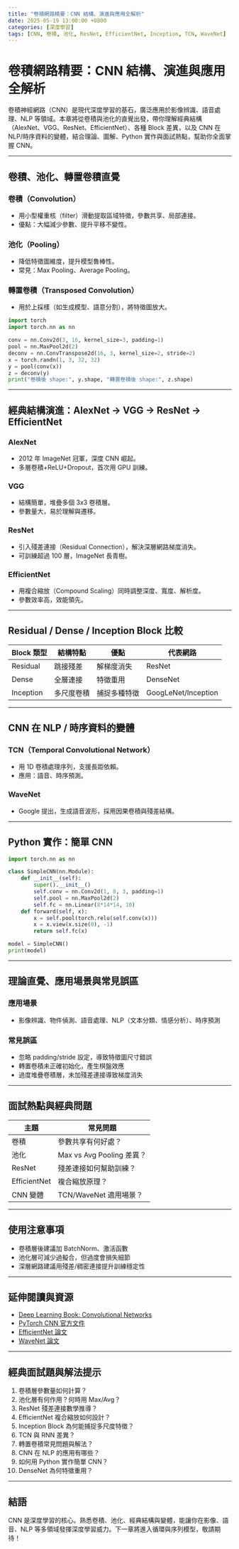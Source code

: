 ```yaml
---
title: "卷積網路精要：CNN 結構、演進與應用全解析"
date: 2025-05-19 13:00:00 +0800
categories: [深度學習]
tags: [CNN, 卷積, 池化, ResNet, EfficientNet, Inception, TCN, WaveNet]
---
```


# 卷積網路精要：CNN 結構、演進與應用全解析

卷積神經網路（CNN）是現代深度學習的基石，廣泛應用於影像辨識、語音處理、NLP 等領域。本章將從卷積與池化的直覺出發，帶你理解經典結構（AlexNet、VGG、ResNet、EfficientNet）、各種 Block 差異，以及 CNN 在 NLP/時序資料的變體，結合理論、圖解、Python 實作與面試熱點，幫助你全面掌握 CNN。

---

## 卷積、池化、轉置卷積直覺

### 卷積（Convolution）

- 用小型權重核（filter）滑動提取區域特徵，參數共享、局部連接。
- 優點：大幅減少參數、提升平移不變性。

### 池化（Pooling）

- 降低特徵圖維度，提升模型魯棒性。
- 常見：Max Pooling、Average Pooling。

### 轉置卷積（Transposed Convolution）

- 用於上採樣（如生成模型、語意分割），將特徵圖放大。

```python
import torch
import torch.nn as nn

conv = nn.Conv2d(3, 16, kernel_size=3, padding=1)
pool = nn.MaxPool2d(2)
deconv = nn.ConvTranspose2d(16, 3, kernel_size=2, stride=2)
x = torch.randn(1, 3, 32, 32)
y = pool(conv(x))
z = deconv(y)
print("卷積後 shape:", y.shape, "轉置卷積後 shape:", z.shape)
```

---

## 經典結構演進：AlexNet → VGG → ResNet → EfficientNet

### AlexNet

- 2012 年 ImageNet 冠軍，深度 CNN 崛起。
- 多層卷積+ReLU+Dropout，首次用 GPU 訓練。

### VGG

- 結構簡單，堆疊多個 3x3 卷積層。
- 參數量大，易於理解與遷移。

### ResNet

- 引入殘差連接（Residual Connection），解決深層網路梯度消失。
- 可訓練超過 100 層，ImageNet 長青樹。

### EfficientNet

- 用複合縮放（Compound Scaling）同時調整深度、寬度、解析度。
- 參數效率高，效能領先。

---

## Residual / Dense / Inception Block 比較

| Block 類型   | 結構特點 | 優點 | 代表網路 |
|--------------|----------|------|----------|
| Residual     | 跳接殘差 | 解梯度消失 | ResNet   |
| Dense        | 全層連接 | 特徵重用 | DenseNet |
| Inception    | 多尺度卷積 | 捕捉多種特徵 | GoogLeNet/Inception |

---

## CNN 在 NLP / 時序資料的變體

### TCN（Temporal Convolutional Network）

- 用 1D 卷積處理序列，支援長距依賴。
- 應用：語音、時序預測。

### WaveNet

- Google 提出，生成語音波形，採用因果卷積與殘差結構。

---

## Python 實作：簡單 CNN

```python
import torch.nn as nn

class SimpleCNN(nn.Module):
    def __init__(self):
        super().__init__()
        self.conv = nn.Conv2d(1, 8, 3, padding=1)
        self.pool = nn.MaxPool2d(2)
        self.fc = nn.Linear(8*14*14, 10)
    def forward(self, x):
        x = self.pool(torch.relu(self.conv(x)))
        x = x.view(x.size(0), -1)
        return self.fc(x)

model = SimpleCNN()
print(model)
```

---

## 理論直覺、應用場景與常見誤區

### 應用場景

- 影像辨識、物件偵測、語音處理、NLP（文本分類、情感分析）、時序預測

### 常見誤區

- 忽略 padding/stride 設定，導致特徵圖尺寸錯誤
- 轉置卷積未正確初始化，產生棋盤效應
- 過度堆疊卷積層，未加殘差連接導致梯度消失

---

## 面試熱點與經典問題

| 主題         | 常見問題 |
|--------------|----------|
| 卷積         | 參數共享有何好處？ |
| 池化         | Max vs Avg Pooling 差異？ |
| ResNet       | 殘差連接如何幫助訓練？ |
| EfficientNet | 複合縮放原理？ |
| CNN 變體     | TCN/WaveNet 適用場景？ |

---

## 使用注意事項

* 卷積層後建議加 BatchNorm、激活函數
* 池化層可減少過擬合，但過度會損失細節
* 深層網路建議用殘差/稠密連接提升訓練穩定性

---

## 延伸閱讀與資源

* [Deep Learning Book: Convolutional Networks](https://www.deeplearningbook.org/contents/convnets.html)
* [PyTorch CNN 官方文件](https://pytorch.org/docs/stable/generated/torch.nn.Conv2d.html)
* [EfficientNet 論文](https://arxiv.org/abs/1905.11946)
* [WaveNet 論文](https://arxiv.org/abs/1609.03499)

---

## 經典面試題與解法提示

1. 卷積層參數量如何計算？
2. 池化層有何作用？何時用 Max/Avg？
3. ResNet 殘差連接數學推導？
4. EfficientNet 複合縮放如何設計？
5. Inception Block 為何能捕捉多尺度特徵？
6. TCN 與 RNN 差異？
7. 轉置卷積常見問題與解法？
8. CNN 在 NLP 的應用有哪些？
9. 如何用 Python 實作簡單 CNN？
10. DenseNet 為何特徵重用？

---

## 結語

CNN 是深度學習的核心。熟悉卷積、池化、經典結構與變體，能讓你在影像、語音、NLP 等多領域發揮深度學習威力。下一章將進入循環與序列模型，敬請期待！
